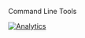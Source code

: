 Command Line Tools

[![Analytics](https://ga-beacon.appspot.com/UA-55381661-1/tools/readme)](https://github.com/igrigorik/ga-beacon)
